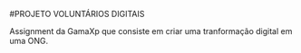 #PROJETO VOLUNTÁRIOS DIGITAIS

Assignment da GamaXp que consiste em criar uma tranformação digital em uma ONG.
